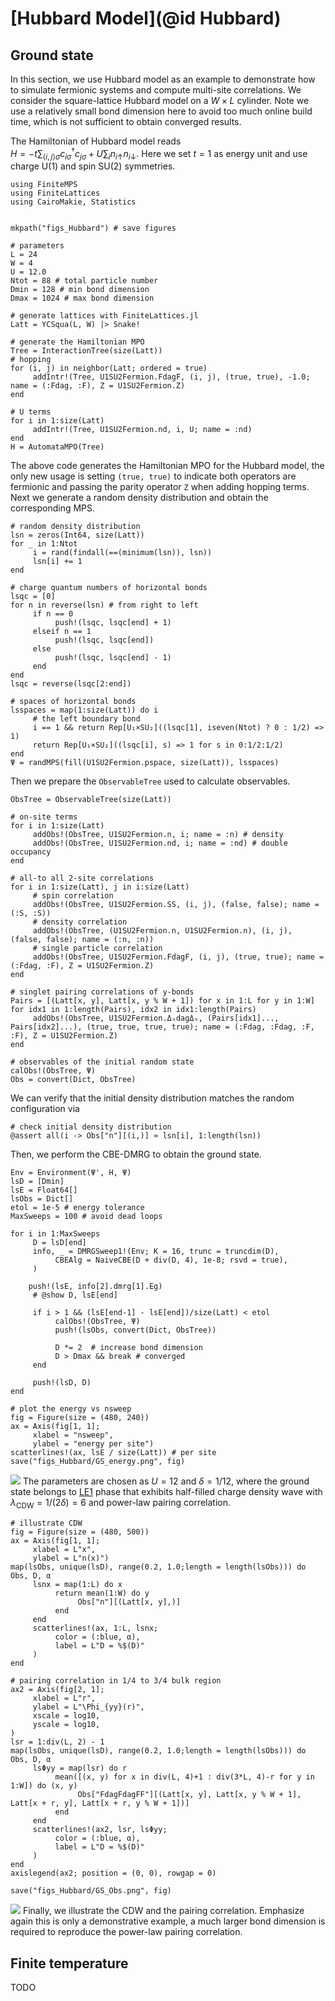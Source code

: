 # [Hubbard Model](@id Hubbard)

## Ground state
In this section, we use Hubbard model as an example to demonstrate how to simulate fermionic systems and compute multi-site correlations. We consider the square-lattice Hubbard model on a $W\times L$ cylinder. Note we use a relatively small bond dimension here to avoid too much online build time, which is not sufficient to obtain converged results.

The Hamiltonian of Hubbard model reads\
$H = -t\sum_{\langle i, j\rangle\sigma} c_{i\sigma}^\dagger c_{j\sigma} + U\sum_i n_{i\uparrow}n_{i\downarrow}$. Here we set $t = 1$ as energy unit and use charge U(1) and spin SU(2) symmetries. 
```@example Hubbard 
using FiniteMPS
using FiniteLattices
using CairoMakie, Statistics


mkpath("figs_Hubbard") # save figures

# parameters
L = 24
W = 4
U = 12.0
Ntot = 88 # total particle number
Dmin = 128 # min bond dimension
Dmax = 1024 # max bond dimension

# generate lattices with FiniteLattices.jl
Latt = YCSqua(L, W) |> Snake!

# generate the Hamiltonian MPO
Tree = InteractionTree(size(Latt))
# hopping
for (i, j) in neighbor(Latt; ordered = true)
     addIntr!(Tree, U1SU2Fermion.FdagF, (i, j), (true, true), -1.0; name = (:Fdag, :F), Z = U1SU2Fermion.Z)
end

# U terms
for i in 1:size(Latt)
     addIntr!(Tree, U1SU2Fermion.nd, i, U; name = :nd)
end
H = AutomataMPO(Tree)
```
The above code generates the Hamiltonian MPO for the Hubbard model, the only new usage is setting `(true, true)` to indicate both operators are fermionic and passing the parity operator `Z` when adding hopping terms. Next we generate a random density distribution and obtain the corresponding MPS.
```@example Hubbard 
# random density distribution
lsn = zeros(Int64, size(Latt))
for _ in 1:Ntot 
     i = rand(findall(==(minimum(lsn)), lsn))
     lsn[i] += 1
end

# charge quantum numbers of horizontal bonds
lsqc = [0] 
for n in reverse(lsn) # from right to left
     if n == 0
          push!(lsqc, lsqc[end] + 1)
     elseif n == 1
          push!(lsqc, lsqc[end])
     else
          push!(lsqc, lsqc[end] - 1)
     end
end
lsqc = reverse(lsqc[2:end])

# spaces of horizontal bonds
lsspaces = map(1:size(Latt)) do i 
     # the left boundary bond
     i == 1 && return Rep[U₁×SU₂]((lsqc[1], iseven(Ntot) ? 0 : 1/2) => 1)
     return Rep[U₁×SU₂]((lsqc[i], s) => 1 for s in 0:1/2:1/2)
end
Ψ = randMPS(fill(U1SU2Fermion.pspace, size(Latt)), lsspaces)
```
Then we prepare the `ObservableTree` used to calculate observables.
```@example Hubbard 
ObsTree = ObservableTree(size(Latt))

# on-site terms
for i in 1:size(Latt)
     addObs!(ObsTree, U1SU2Fermion.n, i; name = :n) # density
     addObs!(ObsTree, U1SU2Fermion.nd, i; name = :nd) # double occupancy
end

# all-to all 2-site correlations
for i in 1:size(Latt), j in i:size(Latt)
     # spin correlation
     addObs!(ObsTree, U1SU2Fermion.SS, (i, j), (false, false); name = (:S, :S))
     # density correlation
     addObs!(ObsTree, (U1SU2Fermion.n, U1SU2Fermion.n), (i, j), (false, false); name = (:n, :n))
     # single particle correlation
     addObs!(ObsTree, U1SU2Fermion.FdagF, (i, j), (true, true); name = (:Fdag, :F), Z = U1SU2Fermion.Z)
end

# singlet pairing correlations of y-bonds
Pairs = [(Latt[x, y], Latt[x, y % W + 1]) for x in 1:L for y in 1:W]
for idx1 in 1:length(Pairs), idx2 in idx1:length(Pairs)
     addObs!(ObsTree, U1SU2Fermion.ΔₛdagΔₛ, (Pairs[idx1]..., Pairs[idx2]...), (true, true, true, true); name = (:Fdag, :Fdag, :F, :F), Z = U1SU2Fermion.Z)
end

# observables of the initial random state
calObs!(ObsTree, Ψ)
Obs = convert(Dict, ObsTree)
```
We can verify that the initial density distribution matches the random configuration via
```@example Hubbard
# check initial density distribution
@assert all(i -> Obs["n"][(i,)] ≈ lsn[i], 1:length(lsn))
```
Then, we perform the CBE-DMRG to obtain the ground state.
```@example Hubbard
Env = Environment(Ψ', H, Ψ)
lsD = [Dmin]
lsE = Float64[] 
lsObs = Dict[]
etol = 1e-5 # energy tolerance
MaxSweeps = 100 # avoid dead loops

for i in 1:MaxSweeps
     D = lsD[end]
     info, _ = DMRGSweep1!(Env; K = 16, trunc = truncdim(D),
          CBEAlg = NaiveCBE(D + div(D, 4), 1e-8; rsvd = true),
     )
    
	push!(lsE, info[2].dmrg[1].Eg)
     # @show D, lsE[end]

     if i > 1 && (lsE[end-1] - lsE[end])/size(Latt) < etol 
          calObs!(ObsTree, Ψ)
          push!(lsObs, convert(Dict, ObsTree))
         
          D *= 2  # increase bond dimension
          D > Dmax && break # converged
     end

     push!(lsD, D)
end

# plot the energy vs nsweep
fig = Figure(size = (480, 240))
ax = Axis(fig[1, 1];
     xlabel = "nsweep",
     ylabel = "energy per site")
scatterlines!(ax, lsE / size(Latt)) # per site
save("figs_Hubbard/GS_energy.png", fig)
```
![](./figs_Hubbard/GS_energy.png)
The parameters are chosen as $U = 12$ and $\delta = 1/12$, where the ground state belongs to [LE1](https://journals.aps.org/prresearch/abstract/10.1103/PhysRevResearch.2.033073) phase that exhibits half-filled charge density wave with $\lambda_\textrm{CDW}= 1/(2\delta) = 6$ and power-law pairing correlation.

```@example Hubbard
# illustrate CDW
fig = Figure(size = (480, 500))
ax = Axis(fig[1, 1];
     xlabel = L"x",
     ylabel = L"n(x)")
map(lsObs, unique(lsD), range(0.2, 1.0;length = length(lsObs))) do Obs, D, α
     lsnx = map(1:L) do x 
          return mean(1:W) do y 
               Obs["n"][(Latt[x, y],)]
          end
     end
     scatterlines!(ax, 1:L, lsnx;
          color = (:blue, α),
          label = L"D = %$(D)"
     )
end

# pairing correlation in 1/4 to 3/4 bulk region
ax2 = Axis(fig[2, 1];
     xlabel = L"r",
     ylabel = L"\Phi_{yy}(r)",
     xscale = log10,
     yscale = log10,
)
lsr = 1:div(L, 2) - 1
map(lsObs, unique(lsD), range(0.2, 1.0;length = length(lsObs))) do Obs, D, α
     lsΦyy = map(lsr) do r 
          mean([(x, y) for x in div(L, 4)+1 : div(3*L, 4)-r for y in 1:W]) do (x, y)
               Obs["FdagFdagFF"][(Latt[x, y], Latt[x, y % W + 1], Latt[x + r, y], Latt[x + r, y % W + 1])]
          end
     end
     scatterlines!(ax2, lsr, lsΦyy;
          color = (:blue, α),
          label = L"D = %$(D)"
     )
end
axislegend(ax2; position = (0, 0), rowgap = 0)

save("figs_Hubbard/GS_Obs.png", fig)
```
![](./figs_Hubbard/GS_Obs.png)
Finally, we illustrate the CDW and the pairing correlation. Emphasize again this is only a demonstrative example, a much larger bond dimension is required to reproduce the power-law pairing correlation.

## Finite temperature
TODO
